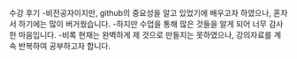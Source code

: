 수강 후기
-비전공자이지만, github의 중요성을 알고 있었기에 배우고자 하였으나, 혼자서 하기에는 많이 버거웠습니다.
-하지만 수업을 통해 많은 것들을 알게 되어 너무 감사한 마음입니다.
-비록 현재는 완벽하게 제 것으로 만들지는 못하였으나, 강의자료를 계속 반복하여 공부하고자 합니다.